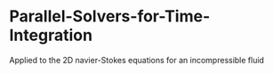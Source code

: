 # Parallel-Solvers-for-Time-Integration

Applied to the 2D navier-Stokes equations for an incompressible fluid

